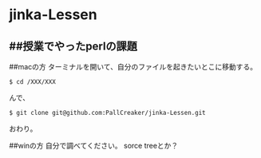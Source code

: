 jinka-Lessen
============

##授業でやったperlの課題
---------------------------

##macの方
ターミナルを開いて、自分のファイルを起きたいとこに移動する。
```
$ cd /XXX/XXX
```
んで、
```
$ git clone git@github.com:PallCreaker/jinka-Lessen.git
```

おわり。


##winの方
自分で調べてください。
sorce treeとか？
